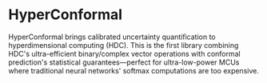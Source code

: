 # HyperConformal
HyperConformal brings calibrated uncertainty quantification to hyperdimensional computing (HDC). This is the first library combining HDC's ultra-efficient binary/complex vector operations with conformal prediction's statistical guarantees—perfect for ultra-low-power MCUs where traditional neural networks' softmax computations are too expensive.

